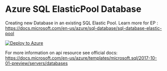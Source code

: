 # Azure SQL ElasticPool Database

Creating new Database in an existing SQL Elastic Pool. Learn more for EP : https://docs.microsoft.com/en-us/azure/sql-database/sql-database-elastic-pool


[![Deploy to Azure](https://azurecomcdn.azureedge.net/mediahandler/acomblog/media/Default/blog/deploybutton.png)](https://azuredeploy.net/)


For more information on api resource see official docs: https://docs.microsoft.com/en-us/azure/templates/microsoft.sql/2017-10-01-preview/servers/databases